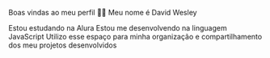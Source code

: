 Boas vindas ao meu perfil 💙💙
Meu nome é David Wesley 

Estou estudando na Alura
Estou me desenvolvendo na linguagem JavaScript
Utilizo esse espaço para minha organização e compartilhamento dos meu projetos desenvolvidos
